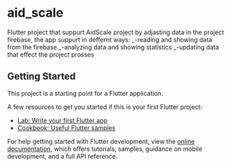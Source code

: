 # aid_scale

Flutter project that suppurt AidScale project by adjasting data in the project firebase,
the app suppurt in deffernt ways:
_-reading and showing data from the firebase
_-analyzing data and showing statistics
_-updating data that effect the project prosses

## Getting Started

This project is a starting point for a Flutter application.

A few resources to get you started if this is your first Flutter project:

- [Lab: Write your first Flutter app](https://docs.flutter.dev/get-started/codelab)
- [Cookbook: Useful Flutter samples](https://docs.flutter.dev/cookbook)

For help getting started with Flutter development, view the
[online documentation](https://docs.flutter.dev/), which offers tutorials,
samples, guidance on mobile development, and a full API reference.
